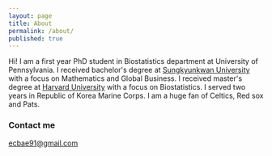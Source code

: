```yaml
---
layout: page
title: About
permalink: /about/
published: true
---
```


Hi! I am a first year PhD student in Biostatistics department at University of Pennsylvania. I received bachelor's degree at [Sungkyunkwan University](skku.edu) with a focus on Mathematics and Global Business. I received master's degree at [Harvard University](harvard.edu) with a focus on Biostatistics. I served two years in Republic of Korea Marine Corps. I am a huge fan of Celtics, Red sox and Pats. 

### Contact me

[ecbae91@gmail.com](mailto:ecbae91@gmail.com)
